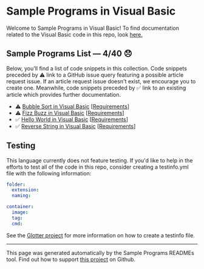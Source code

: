 # Sample Programs in Visual Basic

Welcome to Sample Programs in Visual Basic! To find documentation related to the Visual Basic code in this repo, look [here.](https://sample-programs.therenegadecoder.com/languages/visual-basic)

## Sample Programs List — 4/40 :disappointed:

Below, you'll find a list of code snippets in this collection. Code snippets preceded by :warning: link to a GitHub issue query featuring a possible article request issue. If an article request issue doesn't exist, we encourage you to create one. Meanwhile, code snippets preceded by :white_check_mark: link to an existing article which provides further documentation.

- :warning: [Bubble Sort in Visual Basic](https://github.com//TheRenegadeCoder/sample-programs-website/issues?utf8=%E2%9C%93&q=is%3Aissue+is%3Aopen+bubble+sort+visual+basic) [[Requirements](https://sample-programs.therenegadecoder.com/projects/bubble-sort)]
- :warning: [Fizz Buzz in Visual Basic](https://github.com//TheRenegadeCoder/sample-programs-website/issues?utf8=%E2%9C%93&q=is%3Aissue+is%3Aopen+fizz+buzz+visual+basic) [[Requirements](https://sample-programs.therenegadecoder.com/projects/fizz-buzz)]
- :white_check_mark: [Hello World in Visual Basic](https://sample-programs.therenegadecoder.com/projects/hello-world/visual-basic) [[Requirements](https://sample-programs.therenegadecoder.com/projects/hello-world)]
- :white_check_mark: [Reverse String in Visual Basic](https://sample-programs.therenegadecoder.com/projects/reverse-string/visual-basic) [[Requirements](https://sample-programs.therenegadecoder.com/projects/reverse-string)]

## Testing

This language currently does not feature testing. If you'd like to help in the efforts to test all of the code in this repo, consider creating a testinfo.yml file with the following information:

```yml
folder:
  extension:
  naming:

container:
  image:
  tag:
  cmd:
```

See the [Glotter project](https://github.com/auroq/glotter) for more information on how to create a testinfo file.

---

This page was generated automatically by the Sample Programs READMEs tool. Find out how to support [this project](https://github.com/TheRenegadeCoder/sample-programs-readmes) on Github.